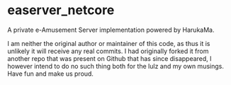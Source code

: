# easerver_netcore
A private e-Amusement Server implementation powered by HarukaMa.

I am neither the original author or maintainer of this code, as thus it is unlikely it will receive any real commits. I had originally forked it from another repo that was present on Github that has since disappeared, I however intend to do no such thing both for the lulz and my own musings. Have fun and make us proud.
